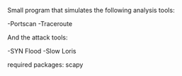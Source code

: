 
Small program that simulates the following analysis tools:

-Portscan
-Traceroute

And the attack tools:

-SYN Flood
-Slow Loris


required packages: scapy
